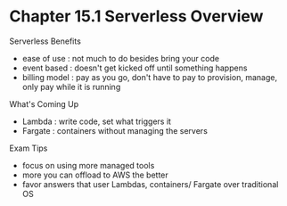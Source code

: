 # Chapter 15.1 Serverless Overview

Serverless Benefits
- ease of use : not much to do besides bring your code
- event based : doesn't get kicked off until something happens
- billing model : pay as you go, don't have to pay to provision, manage, only pay while it is running

What's Coming Up
- Lambda : write code, set what triggers it
- Fargate : containers without managing the servers

Exam Tips
- focus on using more managed tools
- more you can offload to AWS the better
- favor answers that user Lambdas, containers/ Fargate over traditional OS